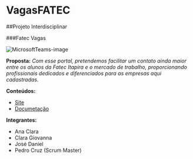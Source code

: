 # VagasFATEC
##Projeto Interdisciplinar

###Fatec Vagas

![MicrosoftTeams-image](https://user-images.githubusercontent.com/105252525/174690303-e376091c-b3ca-4b3c-b8d9-7e7321d4b234.png)

**Proposta:** *Com esse portal, pretendemos facilitar um contato ainda maior entre os alunos da Fatec Itapira e o mercado de trabalho, proporcionando profissionais dedicados e diferenciados para as empresas aqui cadastradas.*

**Conteúdos:**
 - [Site](https://github.com/pedrocruzz/VagasFATEC/tree/main/root)
 - [Documetação]()

**Integrantes:**
 - Ana Clara 
 - Clara Giovanna
 - José Daniel
 - Pedro Cruz (Scrum Master)
